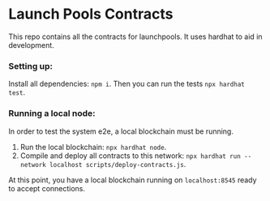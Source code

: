 # Launch Pools Contracts

This repo contains all the contracts for launchpools. It uses hardhat to aid in development.

### Setting up:

Install all dependencies: `npm i`. Then you can run the tests `npx hardhat test`.

### Running a local node:

In order to test the system e2e, a local blockchain must be running. 

1. Run the local blockchain: `npx hardhat node`.
2. Compile and deploy all contracts to this network: `npx hardhat run --network localhost scripts/deploy-contracts.js`.

At this point, you have a local blockchain running on `localhost:8545` ready to accept connections.


